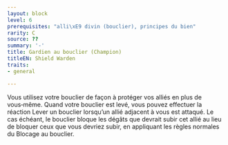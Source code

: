 ```yaml
---
layout: block
level: 6
prerequisites: "alli\xE9 divin (bouclier), principes du bien"
rarity: C
source: ??
summary: '-'
title: Gardien au bouclier (Champion)
titleEN: Shield Warden
traits:
- general

---
```


<p>Vous utilisez votre bouclier de façon à protéger vos alliés en plus de vous‑même. Quand votre bouclier est levé, vous pouvez effectuer la réaction Lever un bouclier lorsqu’un allié adjacent à vous est attaqué. Le cas échéant, le bouclier bloque les dégâts que devrait subir cet allié au lieu de bloquer ceux que vous devriez subir, en appliquant les règles normales du Blocage au bouclier.</p>